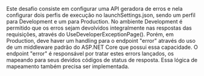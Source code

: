 Este desafio consiste em configurar uma API geradora de erros e nela configurar dois perfis de execução no launchSettings.json, sendo um perfil para Development e um para Production.
No ambiente Development é permitido que os erros sejam devolvidos integralmente nas respostas das requisições, através do UseDeveloperExceptionPage(). Porém, em Production, deve haver um handling para o endpoint "error" através do uso de um middleware padrão do ASP.NET Core que possui essa capacidade. O endpoint "error" é responsável por tratar estes errors lançados, os mapeando para seus devidos códigos de status de resposta. Essa lógica de mapeamento também precisa ser implementada.

